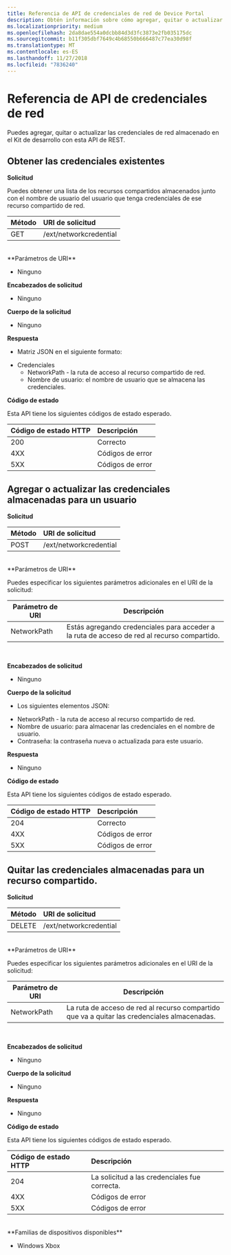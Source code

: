 ```yaml
---
title: Referencia de API de credenciales de red de Device Portal
description: Obtén información sobre cómo agregar, quitar o actualizar las credenciales de red mediante programación.
ms.localizationpriority: medium
ms.openlocfilehash: 2da8dae554a0dcbb84d3d3fc3873e2fb035175dc
ms.sourcegitcommit: b11f305dbf7649c4b68550b666487c77ea30d98f
ms.translationtype: MT
ms.contentlocale: es-ES
ms.lasthandoff: 11/27/2018
ms.locfileid: "7836240"
---
```

# <a name="network-credentials-api-reference"></a>Referencia de API de credenciales de red
Puedes agregar, quitar o actualizar las credenciales de red almacenado en el Kit de desarrollo con esta API de REST.

## <a name="get-existing-credentials"></a>Obtener las credenciales existentes

**Solicitud**

Puedes obtener una lista de los recursos compartidos almacenados junto con el nombre de usuario del usuario que tenga credenciales de ese recurso compartido de red.

Método      | URI de solicitud
:------     | :-----
GET | /ext/networkcredential
<br />
**Parámetros de URI**

- Ninguno

**Encabezados de solicitud**

- Ninguno

**Cuerpo de la solicitud**   

- Ninguno

**Respuesta**   

- Matriz JSON en el siguiente formato:
* Credenciales
  * NetworkPath - la ruta de acceso al recurso compartido de red.
  * Nombre de usuario: el nombre de usuario que se almacena las credenciales.

**Código de estado**

Esta API tiene los siguientes códigos de estado esperado.

Código de estado HTTP      | Descripción
:------     | :-----
200 | Correcto
4XX | Códigos de error
5XX | Códigos de error

## <a name="add-or-update-stored-credentials-for-a-user"></a>Agregar o actualizar las credenciales almacenadas para un usuario

**Solicitud**

Método      | URI de solicitud
:------     | :-----
POST | /ext/networkcredential
<br />
**Parámetros de URI**

Puedes especificar los siguientes parámetros adicionales en el URI de la solicitud:

| Parámetro de URI      | Descripción     | 
| ------------------ |-----------------|
| NetworkPath        | Estás agregando credenciales para acceder a la ruta de acceso de red al recurso compartido. |
<br>

**Encabezados de solicitud**

- Ninguno

**Cuerpo de la solicitud**

- Los siguientes elementos JSON:
* NetworkPath - la ruta de acceso al recurso compartido de red.
* Nombre de usuario: para almacenar las credenciales en el nombre de usuario.
* Contraseña: la contraseña nueva o actualizada para este usuario.

**Respuesta**   

- Ninguno  

**Código de estado**

Esta API tiene los siguientes códigos de estado esperado.

Código de estado HTTP      | Descripción
:------     | :-----
204 | Correcto
4XX | Códigos de error
5XX | Códigos de error

## <a name="remove-stored-credentials-for-a-share"></a>Quitar las credenciales almacenadas para un recurso compartido.

**Solicitud**

Método      | URI de solicitud
:------     | :-----
DELETE | /ext/networkcredential
<br />
**Parámetros de URI**

Puedes especificar los siguientes parámetros adicionales en el URI de la solicitud:

| Parámetro de URI      | Descripción     | 
| ------------------ |-----------------|
| NetworkPath        | La ruta de acceso de red al recurso compartido que va a quitar las credenciales almacenadas. |
<br>

**Encabezados de solicitud**

- Ninguno

**Cuerpo de la solicitud**   

- Ninguno

**Respuesta**   

- Ninguno 

**Código de estado**

Esta API tiene los siguientes códigos de estado esperado.

Código de estado HTTP      | Descripción
:------     | :-----
204 | La solicitud a las credenciales fue correcta.
4XX | Códigos de error
5XX | Códigos de error

<br />
**Familias de dispositivos disponibles**

* Windows Xbox


